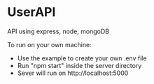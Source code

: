 # UserAPI
API using express, node, mongoDB

To run on your own machine:
- Use the example to create your own .env file
- Run "npm start" inside the server directory
- Sever will run on http://localhost:5000
